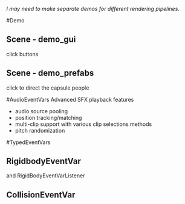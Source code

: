 _I may need to make separate demos for different rendering pipelines._

#Demo
## Scene - demo_gui
click buttons

## Scene - demo_prefabs 
click to direct the capsule people

#AudioEventVars
Advanced SFX playback features
- audio source pooling
- position tracking/matching
- multi-clip support with various clip selections methods
- pitch randomization

#TypedEventVars

## RigidbodyEventVar
and RigidBodyEventVarListener

## CollisionEventVar
